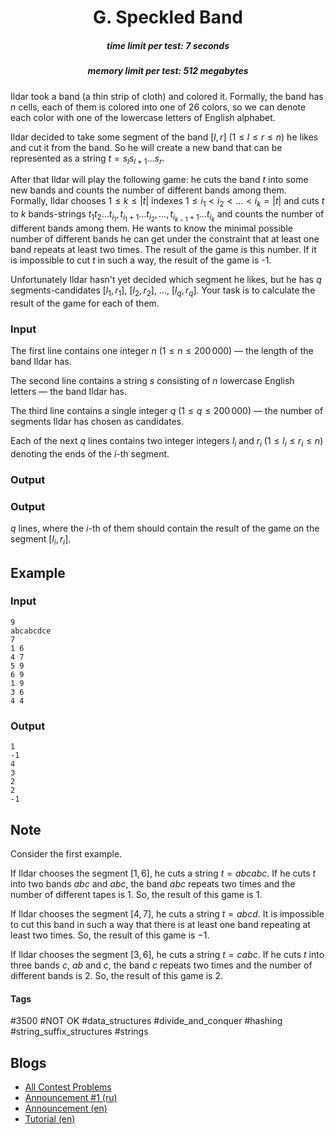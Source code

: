 <h1 style='text-align: center;'> G. Speckled Band</h1>

<h5 style='text-align: center;'>time limit per test: 7 seconds</h5>
<h5 style='text-align: center;'>memory limit per test: 512 megabytes</h5>

Ildar took a band (a thin strip of cloth) and colored it. Formally, the band has $n$ cells, each of them is colored into one of $26$ colors, so we can denote each color with one of the lowercase letters of English alphabet. 

Ildar decided to take some segment of the band $[l, r]$ ($1 \le l \le r \le n$) he likes and cut it from the band. So he will create a new band that can be represented as a string $t = s_l s_{l+1} \ldots s_r$.

After that Ildar will play the following game: he cuts the band $t$ into some new bands and counts the number of different bands among them. Formally, Ildar chooses $1 \le k \le |t|$ indexes $1 \le i_1 < i_2 < \ldots < i_k = |t|$ and cuts $t$ to $k$ bands-strings $t_1 t_2 \ldots t_{i_1}, t_{i_1 + 1} \ldots t_{i_2}, \ldots, {t_{i_{k-1} + 1}} \ldots t_{i_k}$ and counts the number of different bands among them. He wants to know the minimal possible number of different bands he can get under the constraint that at least one band repeats at least two times. The result of the game is this number. If it is impossible to cut $t$ in such a way, the result of the game is -1.

Unfortunately Ildar hasn't yet decided which segment he likes, but he has $q$ segments-candidates $[l_1, r_1]$, $[l_2, r_2]$, ..., $[l_q, r_q]$. Your task is to calculate the result of the game for each of them.

### Input

The first line contains one integer $n$ ($1 \le n \le 200\,000$) — the length of the band Ildar has.

The second line contains a string $s$ consisting of $n$ lowercase English letters — the band Ildar has.

The third line contains a single integer $q$ ($1 \le q \le 200\,000$) — the number of segments Ildar has chosen as candidates.

Each of the next $q$ lines contains two integer integers $l_i$ and $r_i$ ($1 \le l_i \le r_i \le n$) denoting the ends of the $i$-th segment.

### Output

### Output

 $q$ lines, where the $i$-th of them should contain the result of the game on the segment $[l_i, r_i]$.

## Example

### Input


```text
9  
abcabcdce  
7  
1 6  
4 7  
5 9  
6 9  
1 9  
3 6  
4 4  

```
### Output


```text
1  
-1  
4  
3  
2  
2  
-1  

```
## Note

Consider the first example.

If Ildar chooses the segment $[1, 6]$, he cuts a string $t = abcabc$. If he cuts $t$ into two bands $abc$ and $abc$, the band $abc$ repeats two times and the number of different tapes is $1$. So, the result of this game is $1$.

If Ildar chooses the segment $[4, 7]$, he cuts a string $t = abcd$. It is impossible to cut this band in such a way that there is at least one band repeating at least two times. So, the result of this game is $-1$.

If Ildar chooses the segment $[3, 6]$, he cuts a string $t = cabc$. If he cuts $t$ into three bands $c$, $ab$ and $c$, the band $c$ repeats two times and the number of different bands is $2$. So, the result of this game is $2$.



#### Tags 

#3500 #NOT OK #data_structures #divide_and_conquer #hashing #string_suffix_structures #strings 

## Blogs
- [All Contest Problems](../Codeforces_Round_519_by_Botan_Investments.md)
- [Announcement #1 (ru)](../blogs/Announcement_1_(ru).md)
- [Announcement (en)](../blogs/Announcement_(en).md)
- [Tutorial (en)](../blogs/Tutorial_(en).md)
